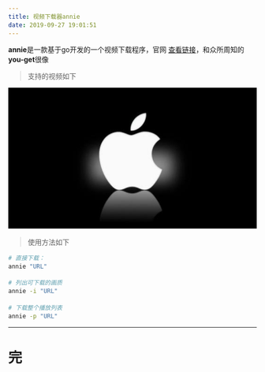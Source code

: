 ```yaml
---
title: 视频下载器annie
date: 2019-09-27 19:01:51
---
```


**annie**是一款基于go开发的一个视频下载程序，官网 [查看链接](https://github.com/iawia002/annie)，和众所周知的**you-get**很像

> 支持的视频如下

![](/404/markdown/picture/34.png)

> 使用方法如下

```sh
# 直接下载：
annie "URL"

# 列出可下载的画质
annie -i "URL"

# 下载整个播放列表
annie -p "URL"
```

---
# 完
